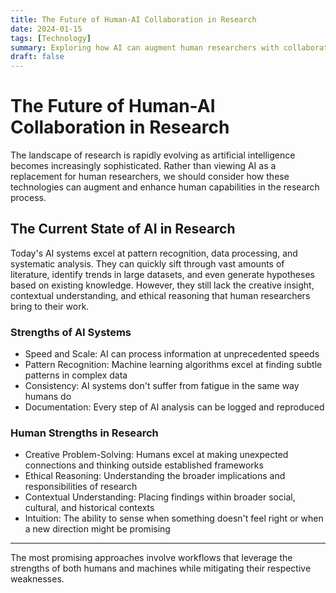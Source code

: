```yaml
---
title: The Future of Human-AI Collaboration in Research
date: 2024-01-15
tags: [Technology]
summary: Exploring how AI can augment human researchers with collaborative workflows that leverage strengths of both.
draft: false
---
```


# The Future of Human-AI Collaboration in Research

The landscape of research is rapidly evolving as artificial intelligence becomes increasingly sophisticated. Rather than viewing AI as a replacement for human researchers, we should consider how these technologies can augment and enhance human capabilities in the research process.

## The Current State of AI in Research

Today's AI systems excel at pattern recognition, data processing, and systematic analysis. They can quickly sift through vast amounts of literature, identify trends in large datasets, and even generate hypotheses based on existing knowledge. However, they still lack the creative insight, contextual understanding, and ethical reasoning that human researchers bring to their work.

### Strengths of AI Systems

- Speed and Scale: AI can process information at unprecedented speeds
- Pattern Recognition: Machine learning algorithms excel at finding subtle patterns in complex data
- Consistency: AI systems don't suffer from fatigue in the same way humans do
- Documentation: Every step of AI analysis can be logged and reproduced

### Human Strengths in Research

- Creative Problem-Solving: Humans excel at making unexpected connections and thinking outside established frameworks
- Ethical Reasoning: Understanding the broader implications and responsibilities of research
- Contextual Understanding: Placing findings within broader social, cultural, and historical contexts
- Intuition: The ability to sense when something doesn't feel right or when a new direction might be promising

---

The most promising approaches involve workflows that leverage the strengths of both humans and machines while mitigating their respective weaknesses.

